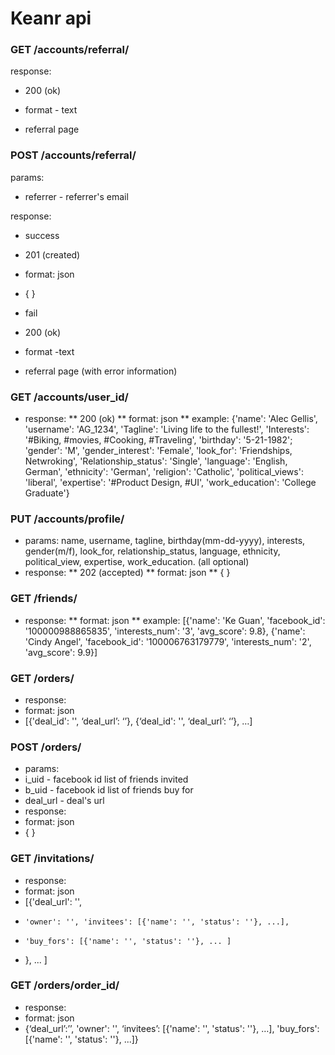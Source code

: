Keanr api
=======================

### GET /accounts/referral/

response:

* 200 (ok)

* format - text

* referral page

### POST /accounts/referral/
params:

* referrer - referrer's email

response:

* success

* 201 (created)

* format: json

* { }

* fail

* 200 (ok)

* format -text

* referral page (with error information)

### GET /accounts/user_id/
* response: 
** 200 (ok)
** format: json
** example: {'name': 'Alec Gellis', 'username': 'AG_1234', 'Tagline': 'Living life to the fullest!', 'Interests': '#Biking, #movies, #Cooking, #Traveling', 'birthday': '5-21-1982'; 'gender': 'M', 'gender_interest': 'Female', 'look_for': 'Friendships, Netwroking', 'Relationship_status': 'Single', 'language': 'English, German', 'ethnicity': 'German', 'religion': 'Catholic', 'political_views': 'liberal', 'expertise': '#Product Design, #UI', 'work_education': 'College Graduate'}

### PUT /accounts/profile/
* params: name, username, tagline, birthday(mm-dd-yyyy), interests, gender(m/f), look_for, relationship_status, language, ethnicity, political_view, expertise, work_education. (all optional)
* response: 
** 202 (accepted)
** format: json
** { }

### GET /friends/
* response:
** format: json
** example: [{'name': 'Ke Guan', 'facebook_id': '100000988865835', 'interests_num': '3', 'avg_score': 9.8}, {'name': 'Cindy Angel', 'facebook_id': '100006763179779', 'interests_num': '2', 'avg_score': 9.9}]

### GET /orders/
* response:
*   format: json
*   [{'deal_id': '', ‘deal_url’: ‘’}, {‘deal_id': '', ‘deal_url’: ‘’}, …]

### POST /orders/
* params:
*   i_uid - facebook id list of friends invited
*   b_uid - facebook id list of friends buy for
*   deal_url - deal's url
* response:
*   format: json
*   { }

### GET /invitations/
* response:
*   format: json
*   [{'deal_url': '',
*     'owner': '', 'invitees': [{'name': '', 'status': ''}, ...],
*     'buy_fors': [{'name': '', 'status': ''}, ... ]
*    }, ... ]

### GET /orders/order_id/
* response:
*   format: json
*   {‘deal_url’:’’, 'owner': '', ‘invitees’: [{'name': '', 'status': ''}, …], 'buy_fors': [{'name': '', 'status': ''}, ...]}
